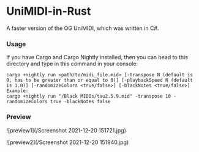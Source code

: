 # UniMIDI-in-Rust
A faster version of the OG UniMIDI, which was written in C#.

### Usage

If you have Cargo and Cargo Nightly installed, then you can head to this directory and type in this command in your console:
```
cargo +nightly run <path/to/midi_file.mid> [-transpose N (default is 0, has to be greater than or equal to 0)] [-playbackSpeed N (default is 1.0)] [-randomizeColors <true/false>] [-blackNotes <true/false>]
Example:
cargo +nightly run "/Black MIDIs/tau2.5.9.mid" -transpose 10 -randomizeColors true -blackNotes false
```
### Preview
![preview1](/Screenshot 2021-12-20 151721.jpg)

![preview2](/Screenshot 2021-12-20 151940.jpg)
